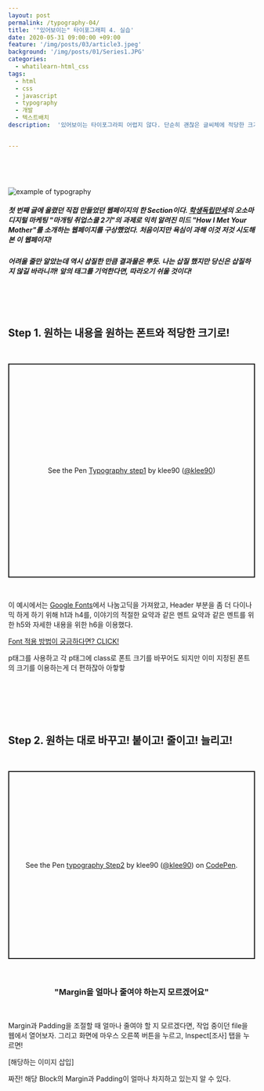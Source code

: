 ```yaml
---
layout: post
permalink: /typography-04/
title: '"있어보이는" 타이포그래피 4. 실습'
date: 2020-05-31 09:00:00 +09:00
feature: '/img/posts/03/article3.jpeg'
background: '/img/posts/01/Series1.JPG'
categories:
  - whatilearn-html_css
tags:
  - html
  - css
  - javascript
  - typography
  - 개발
  - 텍스트배치
description:  '있어보이는 타이포그라피 어렵지 않다. 단순히 괜찮은 글씨체에 적당한 크기를 가진 글씨들을 알맞게 배치하면 완성할 수 있다. 타이포그라피 그 네 번째, 직접 해보자.'


---
```


​     

​     

![example of typography](/img/posts/01/article4-1.png)



##### 첫 번째 글에 올렸던 직접 만들었던 웹페이지의 한 Section이다. [학생독립만세](hakdokman.com)의 오소마 디지털 마케팅 "마개팅 취업스쿨 2기"의 과제로 익히 알려진 미드 "How I Met Your Mother"를 소개하는 웹페이지를 구상했었다. 처음이지만 욕심이 과해 이것 저것 시도해본 이 웹페이지!

##### 어려울 줄만 알았는데 역시 삽질한 만큼 결과물은 뿌듯. 나는 삽질 했지만 당신은 삽질하지 않길 바라니까! 앞의 태그를 기억한다면, 따라오기 쉬울 것이다!

​     

​     

## Step 1. 원하는 내용을 원하는 폰트와 적당한 크기로!

​     

<p class="codepen" data-height="436" data-theme-id="dark" data-default-tab="html,result" data-user="klee90" data-slug-hash="eYpqoZX" style="height: 436px; box-sizing: border-box; display: flex; align-items: center; justify-content: center; border: 2px solid; margin: 1em 0; padding: 1em;" data-pen-title="Typography step1">
  <span>See the Pen <a href="https://codepen.io/klee90/pen/eYpqoZX">
  Typography step1</a> by klee90 (<a href="https://codepen.io/klee90">@klee90</a>)

​     

이 예시에서는 [Google Fonts](fonts.google.com)에서 나눔고딕을 가져왔고, Header 부분을 좀 더 다이나믹 하게 하기 위해 h1과 h4를, 이야기의 적절한 요약과 같은 멘트 요약과 같은 멘트를 위한 h5와 자세한 내용을 위한 h6을 이용했다.

<span style="color: gray;">[Font 적용 방법이 궁금하다면? CLICK!](https://whatiproject.com/typography-01/)</span>

p태그를 사용하고 각 p태그에 class로 폰트 크기를 바꾸어도 되지만 이미 지정된 폰트의 크기를 이용하는게 더 편하잖아 아핳핳

​      

​      

​     

## Step 2. 원하는 대로 바꾸고! 붙이고! 줄이고! 늘리고!

​      

<p class="codepen" data-height="383" data-theme-id="dark" data-default-tab="html,result" data-user="klee90" data-slug-hash="wvKVZpX" style="height: 383px; box-sizing: border-box; display: flex; align-items: center; justify-content: center; border: 2px solid; margin: 1em 0; padding: 1em;" data-pen-title="typography Step2">
  <span>See the Pen <a href="https://codepen.io/klee90/pen/wvKVZpX">
  typography Step2</a> by klee90 (<a href="https://codepen.io/klee90">@klee90</a>)
  on <a href="https://codepen.io">CodePen</a>.</span>
</p>
<script async src="https://static.codepen.io/assets/embed/ei.js"></script>

​     

### <center>"Margin을 얼마나 줄여야 하는지 모르겠어요"</center>

​     

Margin과 Padding을 조절할 때 얼마나 줄여야 할 지 모르겠다면, 작업 중이던 file을 웹에서 열어보자. 그리고 화면에 마우스 오른쪽 버튼을 누르고, Inspect[조사] 탭을 누르면!

[해당하는 이미지 삽입]

짜잔! 해당 Block의 Margin과 Padding이 얼마나 차지하고 있는지 알 수 있다.




